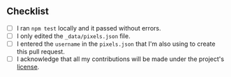 <!-- Thank you for contributing a pixel to the Open Pixel Art project! -->

## Checklist

<!-- Before submitting your pull request please make sure you checked the following tasks: -->

- [ ] I ran `npm test` locally and it passed without errors.
- [ ] I only edited the `_data/pixels.json` file.
- [ ] I entered the `username` in the `pixels.json` that I'm also using to create this pull request.
- [ ] I acknowledge that all my contributions will be made under the project's [license](../../LICENSE.md).

<!-- If you are contributing more than a pixel, please uncomment the part below and fill out the rest of the template -->

<!--

## Description

a short description of your pull request

## Related issues

List any related issues here

-->